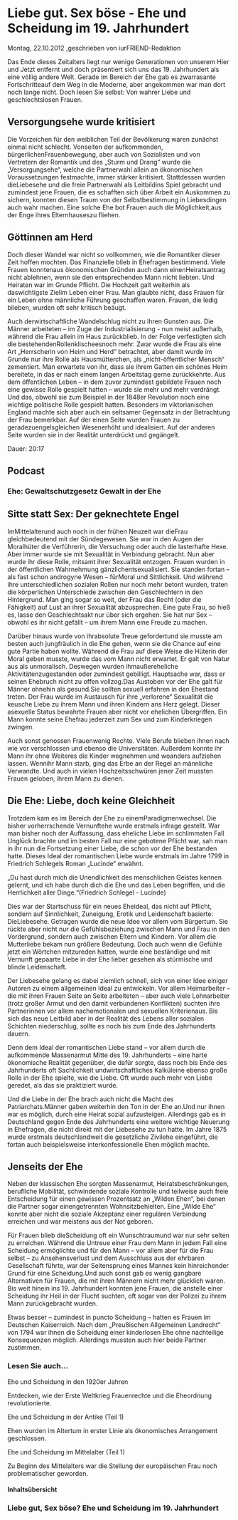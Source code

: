 # Liebe gut. Sex böse - Ehe und Scheidung im 19. Jahrhundert

Montag, 22.10.2012 ,geschrieben von iurFRIEND-Redaktion

Das Ende dieses Zeitalters liegt nur wenige Generationen von unserem Hier und Jetzt entfernt und doch präsentiert sich uns das 19. Jahrhundert als eine völlig andere Welt. Gerade im Bereich der Ehe gab es zwarrasante Fortschritteauf dem Weg in die Moderne, aber angekommen war man dort noch lange nicht. Doch lesen Sie selbst: Von wahrer Liebe und geschlechtslosen Frauen.

## Versorgungsehe wurde kritisiert

Die Vorzeichen für den weiblichen Teil der Bevölkerung waren zunächst einmal nicht schlecht. Vonseiten der aufkommenden, bürgerlichenFrauenbewegung, aber auch von Sozialisten und von Vertretern der Romantik und des „Sturm und Drang“ wurde die „Versorgungsehe“, welche die Partnerwahl allein an ökonomischen Voraussetzungen festmachte, immer stärker kritisiert. Stattdessen wurden dieLiebesehe und die freie Partnerwahl als Leitbildins Spiel gebracht und zumindest jene Frauen, die es schafften sich über Arbeit ein Auskommen zu sichern, konnten diesen Traum von der Selbstbestimmung in Liebesdingen auch wahr machen. Eine solche Ehe bot Frauen auch die Möglichkeit,aus der Enge ihres Elternhauseszu fliehen.

## Göttinnen am Herd

Doch dieser Wandel war nicht so vollkommen, wie die Romantiker dieser Zeit hoffen mochten. Das Finanzielle blieb in Ehefragen bestimmend. Viele Frauen konntenaus ökonomischen Gründen auch dann einenHeiratsantrag nicht ablehnen, wenn sie den entsprechenden Mann nicht liebten. Und Heiraten war im Grunde Pflicht. Die Hochzeit galt weiterhin als daswichtigste Zielim Leben einer Frau. Man glaubte nicht, dass Frauen für ein Leben ohne männliche Führung geschaffen waren. Frauen, die ledig blieben, wurden oft sehr kritisch beäugt.

Auch derwirtschaftliche Wandelschlug nicht zu ihren Gunsten aus. Die Männer arbeiteten – im Zuge der Industrialisierung - nun meist außerhalb, während die Frau allein im Haus zurückblieb. In der Folge verfestigten sich die bestehendenRollenklischeesnoch mehr. Zwar wurde die Frau als eine Art „Herrscherin von Heim und Herd“ betrachtet, aber damit wurde im Grunde nur ihre Rolle als Hausmütterchen, als „nicht-öffentlicher Mensch“ zementiert. Man erwartete von ihr, dass sie ihrem Gatten ein schönes Heim bereitete, in das er nach einem langen Arbeitstag gerne zurückkehrte. Aus dem öffentlichen Leben – in dem zuvor zumindest gebildete Frauen noch eine gewisse Rolle gespielt hatten – wurde sie mehr und mehr verdrängt. Und das, obwohl sie zum Beispiel in der 1848er Revolution noch eine wichtige politische Rolle gespielt hatten. Besonders im viktorianischen England machte sich aber auch ein seltsamer Gegensatz in der Betrachtung der Frau bemerkbar. Auf der einen Seite wurden Frauen zu geradezuengelsgleichen Wesenerhöht und idealisiert. Auf der anderen Seite wurden sie in der Realität unterdrückt und gegängelt.

Dauer: 20:17

## Podcast

### Ehe: Gewaltschutzgesetz Gewalt in der Ehe

## Sitte statt Sex: Der geknechtete Engel

ImMittelalterund auch noch in der frühen Neuzeit war dieFrau gleichbedeutend mit der Sündegewesen. Sie war in den Augen der Moralhüter die Verführerin, die Versuchung oder auch die lasterhafte Hexe. Aber immer wurde sie mit Sexualität in Verbindung gebracht. Nun aber wurde ihr diese Rolle, mitsamt ihrer Sexualität entzogen. Frauen wurden in der öffentlichen Wahrnehmung gänzlichentsexualisiert. Sie standen fortan – als fast schon androgyne Wesen – fürMoral und Sittlichkeit. Und während ihre unterschiedlichen sozialen Rollen nur noch mehr betont wurden, traten die körperlichen Unterschiede zwischen den Geschlechtern in den Hintergrund. Man ging sogar so weit, der Frau das Recht (oder die Fähigkeit) auf Lust an ihrer Sexualität abzusprechen. Eine gute Frau, so hieß es, lasse den Geschlechtsakt nur über sich ergehen. Sie hat nur Sex – obwohl es ihr nicht gefällt – um ihrem Mann eine Freude zu machen.

Darüber hinaus wurde von ihrabsolute Treue gefordertund sie musste am besten auch jungfräulich in die Ehe gehen, wenn sie die Chance auf eine gute Partie haben wollte. Während die Frau auf diese Weise die Hüterin der Moral geben musste, wurde das vom Mann nicht erwartet. Er galt von Natur aus als unmoralisch. Deswegen wurden ihmaußereheliche Aktivitätenzugestanden oder zumindest gebilligt. Hauptsache war, dass er seinen Ehebruch nicht zu offen vollzog.Das Austoben vor der Ehe galt für Männer ohnehin als gesund.Sie sollten sexuell erfahren in den Ehestand treten. Der Frau wurde im Austausch für ihre „verlorene“ Sexualität die keusche Liebe zu ihrem Mann und ihren Kindern ans Herz gelegt. Dieser asexuelle Status bewahrte Frauen aber nicht vor ehelichen Übergriffen. Ein Mann konnte seine Ehefrau jederzeit zum Sex und zum Kinderkriegen zwingen.

Auch sonst genossen Frauenwenig Rechte. Viele Berufe blieben ihnen nach wie vor verschlossen und ebenso die Universitäten. Außerdem konnte ihr Mann ihr ohne Weiteres die Kinder wegnehmen und woanders aufziehen lassen. Wennihr Mann starb, ging das Erbe an der Regel an männliche Verwandte. Und auch in vielen Hochzeitsschwüren jener Zeit mussten Frauen geloben, ihrem Mann zu dienen.

## Die Ehe: Liebe, doch keine Gleichheit

Trotzdem kam es im Bereich der Ehe zu einemParadigmenwechsel. Die bisher vorherrschende Vernunftehe wurde erstmals infrage gestellt. War man bisher noch der Auffassung, dass eheliche Liebe im schlimmsten Fall Unglück brachte und im besten Fall nur eine gebotene Pflicht war, sah man in ihr nun die Fortsetzung einer Liebe, die schon vor der Ehe bestanden hatte. Dieses Ideal der romantischen Liebe wurde erstmals im Jahre 1799 in Friedrich Schlegels Roman „Lucinde“ erwähnt.

„Du hast durch mich die Unendlichkeit des menschlichen Geistes kennen gelernt, und ich habe durch dich die Ehe und das Leben begriffen, und die Herrlichkeit aller Dinge.“(Friedrich Schlegel - Lucinde)

Dies war der Startschuss für ein neues Eheideal, das nicht auf Pflicht, sondern auf Sinnlichkeit, Zuneigung, Erotik und Leidenschaft basierte: DieLiebesehe. Getragen wurde die neue Idee vor allem vom Bürgertum. Sie rückte aber nicht nur die Gefühlsbeziehung zwischen Mann und Frau in den Vordergrund, sondern auch zwischen Eltern und Kindern. Vor allem die Mutterliebe bekam nun größere Bedeutung. Doch auch wenn die Gefühle jetzt ein Wörtchen mitzureden hatten, wurde eine beständige und mit Vernunft gepaarte Liebe in der Ehe lieber gesehen als stürmische und blinde Leidenschaft.

Der Liebesehe gelang es dabei ziemlich schnell, sich von einer Idee einiger Autoren zu einem allgemeinen Ideal zu entwickeln. Vor allem Heimarbeiter – die mit ihren Frauen Seite an Seite arbeiteten – aber auch viele Lohnarbeiter (trotz großer Armut und den damit verbundenen Konflikten) suchten ihre Partnerinnen vor allem nachemotionalen und sexuellen Kriterienaus. Bis sich das neue Leitbild aber in der Realität des Lebens aller sozialen Schichten niederschlug, sollte es noch bis zum Ende des Jahrhunderts dauern.

Denn dem Ideal der romantischen Liebe stand – vor allem durch die aufkommende Massenarmut Mitte des 19. Jahrhunderts – eine harte ökonomische Realität gegenüber, die dafür sorgte, dass noch bis Ende des Jahrhunderts oft Sachlichkeit undwirtschaftliches Kalküleine ebenso große Rolle in der Ehe spielte, wie die Liebe. Oft wurde auch mehr von Liebe geredet, als das sie praktiziert wurde.

Und die Liebe in der Ehe brach auch nicht die Macht des Patriarchats.Männer gaben weiterhin den Ton in der Ehe an.Und nur ihnen war es möglich, durch eine Heirat sozial aufzusteigen. Allerdings gab es in Deutschland gegen Ende des Jahrhunderts eine weitere wichtige Neuerung in Ehefragen, die nicht direkt mit der Liebesehe zu tun hatte. Im Jahre 1875 wurde erstmals deutschlandweit die gesetzliche Zivilehe eingeführt, die fortan auch beispielsweise interkonfessionelle Ehen möglich machte.

## Jenseits der Ehe

Neben der klassischen Ehe sorgten Massenarmut, Heiratsbeschränkungen, berufliche Mobilität, schwindende soziale Kontrolle und teilweise auch freie Entscheidung für einen gewissen Prozentsatz an „Wilden Ehen“, bei denen die Partner sogar einengetrennten Wohnsitzbehielten. Eine „Wilde Ehe“ konnte aber nicht die soziale Akzeptanz einer regulären Verbindung erreichen und war meistens aus der Not geboren.

Für Frauen blieb dieScheidung oft ein Wunschtraumund war nur sehr selten zu erreichen. Während die Untreue einer Frau dem Mann in jedem Fall eine Scheidung ermöglichte und für den Mann – vor allem aber für die Frau selbst – zu Ansehensverlust und dem Ausschluss aus der ehrbaren Gesellschaft führte, war der Seitensprung eines Mannes kein hinreichender Grund für eine Scheidung.Und auch sonst gab es wenig gangbare Alternativen für Frauen, die mit ihren Männern nicht mehr glücklich waren. Bis weit hinein ins 19. Jahrhundert konnten jene Frauen, die anstelle einer Scheidung ihr Heil in der Flucht suchten, oft sogar von der Polizei zu ihrem Mann zurückgebracht wurden.

Etwas besser – zumindest in puncto Scheidung – hatten es Frauen im Deutschen Kaiserreich. Nach dem „Preußischen Allgemeinen Landrecht“ von 1794 war ihnen die Scheidung einer kinderlosen Ehe ohne nachteilige Konsequenzen möglich. Allerdings mussten auch hier beide Partner zustimmen.

### Lesen Sie auch...

Ehe und Scheidung in den 1920er Jahren

Entdecken, wie der Erste Weltkrieg Frauenrechte und die Eheordnung revolutionierte.

Ehe und Scheidung in der Antike (Teil 1)

Ehen wurden im Altertum in erster Linie als ökonomisches Arrangement geschlossen.

Ehe und Scheidung im Mittelalter (Teil 1)

Zu Beginn des Mittelalters war die Stellung der europäischen Frau noch problematischer geworden.

#### Inhaltsübersicht

### Liebe gut, Sex böse? Ehe und Scheidung im 19. Jahrhundert